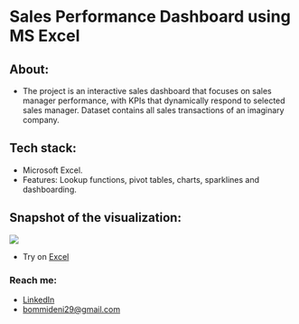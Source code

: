 # Sales Performance Dashboard using MS Excel

## About:
-  The project is an interactive sales dashboard that focuses on sales manager performance, with KPIs that dynamically respond to selected sales manager. Dataset contains all sales transactions of an imaginary company.

## Tech stack:
- Microsoft Excel.
- Features: Lookup functions, pivot tables, charts, sparklines and dashboarding.

## Snapshot of the visualization:
![](https://s3.us-west-2.amazonaws.com/secure.notion-static.com/bea33f62-0bd9-413e-9f20-41f4fbc29453/DashSnap.jpg?X-Amz-Algorithm=AWS4-HMAC-SHA256&X-Amz-Content-Sha256=UNSIGNED-PAYLOAD&X-Amz-Credential=AKIAT73L2G45EIPT3X45%2F20221223%2Fus-west-2%2Fs3%2Faws4_request&X-Amz-Date=20221223T072903Z&X-Amz-Expires=86400&X-Amz-Signature=5225facd389f7cc035eae6733fbcea0db9dde824c7df6c32f28e80fd29ddb0ca&X-Amz-SignedHeaders=host&response-content-disposition=filename%3D%22DashSnap.jpg%22&x-id=GetObject)
- Try on [Excel](https://1drv.ms/x/s!AtJBPwn-s0lbnBA5r70lSbnB0Q6b?e=udFCzD)

### Reach me: 
- [LinkedIn](https://www.linkedin.com/in/harish-kumar-bommadene/) 
- [bommideni29@gmail.com](mailto:bommideni29@gmail.com)
